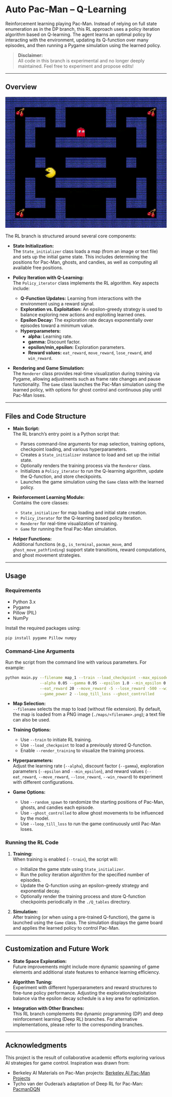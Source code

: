 # Auto Pac-Man – Q-Learning

Reinforcement learning playing Pac-Man. Instead of relying on full state enumeration as in the DP branch, this RL approach uses a policy iteration algorithm based on Q-learning. The agent learns an optimal policy by interacting with the environment, updating its Q-function over many episodes, and then running a Pygame simulation using the learned policy.

> **Disclaimer:**  
> All code in this branch is experimental and no longer deeply maintained. Feel free to experiment and propose edits!

---

## Overview

![Alt text](https://github.com/Gianeh/auto-pac-man/blob/rl/rl_demo.gif "Game demo --loop_till_loss")

The RL branch is structured around several core components:

- **State Initialization:**  
  The `State_initializer` class loads a map (from an image or text file) and sets up the initial game state. This includes determining the positions for Pac-Man, ghosts, and candies, as well as computing all available free positions.

- **Policy Iteration with Q-Learning:**  
  The `Policy_iterator` class implements the RL algorithm. Key aspects include:
  - **Q-Function Updates:** Learning from interactions with the environment using a reward signal.
  - **Exploration vs. Exploitation:** An epsilon-greedy strategy is used to balance exploring new actions and exploiting learned ones.
  - **Epsilon Decay:** The exploration rate decays exponentially over episodes toward a minimum value.
  - **Hyperparameters:**  
    - **alpha:** Learning rate.
    - **gamma:** Discount factor.
    - **epsilon/min_epsilon:** Exploration parameters.
    - **Reward values:** `eat_reward`, `move_reward`, `lose_reward`, and `win_reward`.

- **Rendering and Game Simulation:**  
  The `Renderer` class provides real-time visualization during training via Pygame, allowing adjustments such as frame rate changes and pause functionality. The `Game` class launches the Pac-Man simulation using the learned policy, with options for ghost control and continuous play until Pac-Man loses.

---

## Files and Code Structure

- **Main Script:**  
  The RL branch’s entry point is a Python script that:
  - Parses command-line arguments for map selection, training options, checkpoint loading, and various hyperparameters.
  - Creates a `State_initializer` instance to load and set up the initial state.
  - Optionally renders the training process via the `Renderer` class.
  - Initializes a `Policy_iterator` to run the Q-learning algorithm, update the Q-function, and store checkpoints.
  - Launches the game simulation using the `Game` class with the learned policy.

- **Reinforcement Learning Module:**  
  Contains the core classes:
  - `State_initializer` for map loading and initial state creation.
  - `Policy_iterator` for the Q-learning based policy iteration.
  - `Renderer` for real-time visualization of training.
  - `Game` for running the final Pac-Man simulation.

- **Helper Functions:**  
  Additional functions (e.g., `is_terminal`, `pacman_move`, and `ghost_move_pathfinding`) support state transitions, reward computations, and ghost movement strategies.

---

## Usage

### Requirements

- Python 3.x
- Pygame
- Pillow (PIL)
- NumPy

Install the required packages using:

```bash
pip install pygame Pillow numpy
```

### Command-Line Arguments

Run the script from the command line with various parameters. For example:

```bash
python main.py --filename map_1 --train --load_checkpoint --max_episodes 500000 --render_training --random_spawn --logging \
               --alpha 0.05 --gamma 0.95 --epsilon 1.0 --min_epsilon 0.05 --power 2 \
               --eat_reward 20 --move_reward -5 --lose_reward -500 --win_reward 100 \
               --game_power 2 --loop_till_loss --ghost_controlled
```

- **Map Selection:**  
  `--filename` selects the map to load (without file extension). By default, the map is loaded from a PNG image (`./maps/<filename>.png`); a text file can also be used.

- **Training Options:**  
  - Use `--train` to initiate RL training.
  - Use `--load_checkpoint` to load a previously stored Q-function.
  - Enable `--render_training` to visualize the training process.

- **Hyperparameters:**  
  Adjust the learning rate (`--alpha`), discount factor (`--gamma`), exploration parameters (`--epsilon` and `--min_epsilon`), and reward values (`--eat_reward`, `--move_reward`, `--lose_reward`, `--win_reward`) to experiment with different configurations.

- **Game Options:**  
  - Use `--random_spawn` to randomize the starting positions of Pac-Man, ghosts, and candies each episode.
  - Use `--ghost_controlled` to allow ghost movements to be influenced by the model.
  - Use `--loop_till_loss` to run the game continuously until Pac-Man loses.

### Running the RL Code

1. **Training:**  
   When training is enabled (`--train`), the script will:
   - Initialize the game state using `State_initializer`.
   - Run the policy iteration algorithm for the specified number of episodes.
   - Update the Q-function using an epsilon-greedy strategy and exponential decay.
   - Optionally render the training process and store Q-function checkpoints periodically in the `./Q_tables` directory.

2. **Simulation:**  
   After training (or when using a pre-trained Q-function), the game is launched using the `Game` class. The simulation displays the game board and applies the learned policy to control Pac-Man.

---

## Customization and Future Work

- **State Space Exploration:**  
  Future improvements might include more dynamic spawning of game elements and additional state features to enhance learning efficiency.

- **Algorithm Tuning:**  
  Experiment with different hyperparameters and reward structures to fine-tune policy performance. Adjusting the exploration/exploitation balance via the epsilon decay schedule is a key area for optimization.

- **Integration with Other Branches:**  
  This RL branch complements the dynamic programming (DP) and deep reinforcement learning (Deep RL) branches. For alternative implementations, please refer to the corresponding branches.

---

## Acknowledgments

This project is the result of collaborative academic efforts exploring various AI strategies for game control. Inspiration was drawn from:
- Berkeley AI Materials on Pac-Man projects: [Berkeley AI Pac-Man Projects](https://ai.berkeley.edu/project_overview.html)
- Tycho van der Ouderaa’s adaptation of Deep RL for Pac-Man: [PacmanDQN](https://github.com/tychovdo/PacmanDQN)
